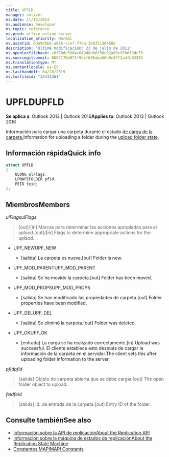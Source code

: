 ```yaml
---
title: UPFLD
manager: soliver
ms.date: 11/16/2014
ms.audience: Developer
ms.topic: reference
ms.prod: office-online-server
localization_priority: Normal
ms.assetid: 6da9d6b6-a016-ccef-77da-3e037c30450d
description: 'Última modificación: 23 de julio de 2011'
ms.openlocfilehash: c8f7bdc5864c049d8db6f38e92a69c97b6f9dc73
ms.sourcegitcommit: 8657170d071f9bcf680aba50b9c07f2a4fb82283
ms.translationtype: MT
ms.contentlocale: es-ES
ms.lasthandoff: 04/28/2019
ms.locfileid: "33431361"
---
```

# <a name="upfld"></a><span data-ttu-id="35a49-103">UPFLD</span><span class="sxs-lookup"><span data-stu-id="35a49-103">UPFLD</span></span>

<span data-ttu-id="35a49-104">**Se aplica a**: Outlook 2013 | Outlook 2016</span><span class="sxs-lookup"><span data-stu-id="35a49-104">**Applies to**: Outlook 2013 | Outlook 2016</span></span> 
  
<span data-ttu-id="35a49-105">Información para cargar una carpeta durante el estado [de carga de la carpeta.](upload-folder-state.md)</span><span class="sxs-lookup"><span data-stu-id="35a49-105">Information for uploading a folder during the [upload folder state](upload-folder-state.md).</span></span>
  
## <a name="quick-info"></a><span data-ttu-id="35a49-106">Información rápida</span><span class="sxs-lookup"><span data-stu-id="35a49-106">Quick info</span></span>

```cpp
struct UPFLD 
{ 
    ULONG ulFlags; 
    LPMAPIFOLDER pfld; 
    FEID feid; 
}; 

```

## <a name="members"></a><span data-ttu-id="35a49-107">Miembros</span><span class="sxs-lookup"><span data-stu-id="35a49-107">Members</span></span>

<span data-ttu-id="35a49-108">_ulFlags_</span><span class="sxs-lookup"><span data-stu-id="35a49-108">_ulFlags_</span></span>
  
>  <span data-ttu-id="35a49-109">[out]/[in] Marcas para determinar las acciones apropiadas para el uplaod.</span><span class="sxs-lookup"><span data-stu-id="35a49-109">[out]/[in] Flags to determine appropriate actions for the uplaod.</span></span> 
    
  - <span data-ttu-id="35a49-110">UPF_NEW</span><span class="sxs-lookup"><span data-stu-id="35a49-110">UPF_NEW</span></span>
    
    - <span data-ttu-id="35a49-111">[salida] La carpeta es nueva.</span><span class="sxs-lookup"><span data-stu-id="35a49-111">[out] Folder is new.</span></span>
    
  - <span data-ttu-id="35a49-112">UPF_MOD_PARENT</span><span class="sxs-lookup"><span data-stu-id="35a49-112">UPF_MOD_PARENT</span></span>
    
    - <span data-ttu-id="35a49-113">[salida] Se ha movido la carpeta.</span><span class="sxs-lookup"><span data-stu-id="35a49-113">[out] Folder has been moved.</span></span>
    
  - <span data-ttu-id="35a49-114">UPF_MOD_PROPS</span><span class="sxs-lookup"><span data-stu-id="35a49-114">UPF_MOD_PROPS</span></span>
    
    - <span data-ttu-id="35a49-115">[salida] Se han modificado las propiedades de carpeta.</span><span class="sxs-lookup"><span data-stu-id="35a49-115">[out] Folder properties have been modified.</span></span>
    
  - <span data-ttu-id="35a49-116">UPF_DEL</span><span class="sxs-lookup"><span data-stu-id="35a49-116">UPF_DEL</span></span>
    
    - <span data-ttu-id="35a49-117">[salida] Se eliminó la carpeta.</span><span class="sxs-lookup"><span data-stu-id="35a49-117">[out] Folder was deleted.</span></span>
    
  - <span data-ttu-id="35a49-118">UPF_OK</span><span class="sxs-lookup"><span data-stu-id="35a49-118">UPF_OK</span></span>
    
    - <span data-ttu-id="35a49-119">[entrada] La carga se ha realizado correctamente.</span><span class="sxs-lookup"><span data-stu-id="35a49-119">[in] Upload was successful.</span></span> <span data-ttu-id="35a49-120">El cliente establece esto después de cargar la información de la carpeta en el servidor.</span><span class="sxs-lookup"><span data-stu-id="35a49-120">The client sets this after uploading folder information to the server.</span></span>
    
<span data-ttu-id="35a49-121">_pfld_</span><span class="sxs-lookup"><span data-stu-id="35a49-121">_pfld_</span></span>
  
> <span data-ttu-id="35a49-122">[salida] Objeto de carpeta abierta que se debe cargar.</span><span class="sxs-lookup"><span data-stu-id="35a49-122">[out] The open folder object to upload.</span></span>
    
<span data-ttu-id="35a49-123">_feid_</span><span class="sxs-lookup"><span data-stu-id="35a49-123">_feid_</span></span>
  
> <span data-ttu-id="35a49-124">[salida] Id. de entrada de la carpeta.</span><span class="sxs-lookup"><span data-stu-id="35a49-124">[out] Entry ID of the folder.</span></span>
    
## <a name="see-also"></a><span data-ttu-id="35a49-125">Consulte también</span><span class="sxs-lookup"><span data-stu-id="35a49-125">See also</span></span>

- [<span data-ttu-id="35a49-126">Información sobre la API de replicación</span><span class="sxs-lookup"><span data-stu-id="35a49-126">About the Replication API</span></span>](about-the-replication-api.md) 
- [<span data-ttu-id="35a49-127">Información sobre la máquina de estados de replicación</span><span class="sxs-lookup"><span data-stu-id="35a49-127">About the Replication State Machine</span></span>](about-the-replication-state-machine.md)
- [<span data-ttu-id="35a49-128">Constantes MAPI</span><span class="sxs-lookup"><span data-stu-id="35a49-128">MAPI Constants</span></span>](mapi-constants.md)

